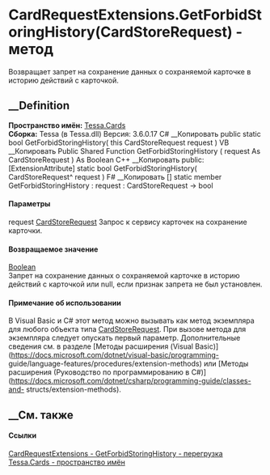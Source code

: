 # CardRequestExtensions.GetForbidStoringHistory(CardStoreRequest) - метод
Возвращает запрет на сохранение данных о сохраняемой карточке в историю
действий с карточкой.
## __Definition
 **Пространство имён:** [Tessa.Cards](N_Tessa_Cards.htm)  
 **Сборка:** Tessa (в Tessa.dll) Версия: 3.6.0.17
C# __Копировать
     public static bool GetForbidStoringHistory(
    	this CardStoreRequest request
    )
VB __Копировать
    <ExtensionAttribute>
    Public Shared Function GetForbidStoringHistory ( 
    	request As CardStoreRequest
    ) As Boolean
C++ __Копировать
     public:
    [ExtensionAttribute]
    static bool GetForbidStoringHistory(
    	CardStoreRequest^ request
    )
F# __Копировать
     [<ExtensionAttribute>]
    static member GetForbidStoringHistory : 
            request : CardStoreRequest -> bool 
#### Параметры
request [CardStoreRequest](T_Tessa_Cards_CardStoreRequest.htm)
    Запрос к сервису карточек на сохранение карточки.
#### Возвращаемое значение
[Boolean](https://learn.microsoft.com/dotnet/api/system.boolean)  
Запрет на сохранение данных о сохраняемой карточке в историю действий с
карточкой или null, если признак запрета не был установлен.
#### Примечание об использовании
В Visual Basic и C# этот метод можно вызывать как метод экземпляра для любого
объекта типа [CardStoreRequest](T_Tessa_Cards_CardStoreRequest.htm). При
вызове метода для экземпляра следует опускать первый параметр. Дополнительные
сведения см. в разделе [Методы расширения (Visual
Basic)](https://docs.microsoft.com/dotnet/visual-basic/programming-
guide/language-features/procedures/extension-methods) или [Методы расширения
(Руководство по программированию в
C#)](https://docs.microsoft.com/dotnet/csharp/programming-guide/classes-and-
structs/extension-methods).
##  __См. также
#### Ссылки
[CardRequestExtensions - ](T_Tessa_Cards_CardRequestExtensions.htm)
[GetForbidStoringHistory -
перегрузка](Overload_Tessa_Cards_CardRequestExtensions_GetForbidStoringHistory.htm)
[Tessa.Cards - пространство имён](N_Tessa_Cards.htm)
